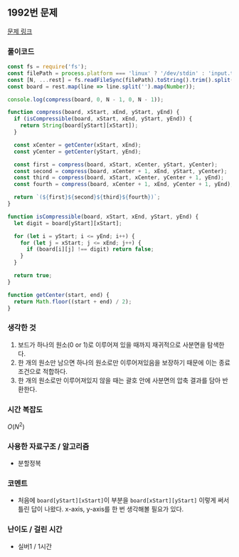 ## 1992번 문제

[문제 링크](https://www.acmicpc.net/problem/1992)

### 풀이코드

```js
const fs = require('fs');
const filePath = process.platform === 'linux' ? '/dev/stdin' : 'input.txt';
const [N, ...rest] = fs.readFileSync(filePath).toString().trim().split('\n');
const board = rest.map(line => line.split('').map(Number));

console.log(compress(board, 0, N - 1, 0, N - 1));

function compress(board, xStart, xEnd, yStart, yEnd) {
  if (isCompressible(board, xStart, xEnd, yStart, yEnd)) {
    return String(board[yStart][xStart]);
  }

  const xCenter = getCenter(xStart, xEnd);
  const yCenter = getCenter(yStart, yEnd);

  const first = compress(board, xStart, xCenter, yStart, yCenter);
  const second = compress(board, xCenter + 1, xEnd, yStart, yCenter);
  const third = compress(board, xStart, xCenter, yCenter + 1, yEnd);
  const fourth = compress(board, xCenter + 1, xEnd, yCenter + 1, yEnd);

  return `(${first}${second}${third}${fourth})`;
}

function isCompressible(board, xStart, xEnd, yStart, yEnd) {
  let digit = board[yStart][xStart];

  for (let i = yStart; i <= yEnd; i++) {
    for (let j = xStart; j <= xEnd; j++) {
      if (board[i][j] !== digit) return false;
    }
  }

  return true;
}

function getCenter(start, end) {
  return Math.floor((start + end) / 2);
}
```

### 생각한 것

1. 보드가 하나의 원소(0 or 1)로 이루어져 있을 때까지 재귀적으로 사분면을 탐색한다.
2. 한 개의 원소만 남으면 하나의 원소로만 이루어져있음을 보장하기 때문에 이는 종료조건으로 적합하다.
3. 한 개의 원소로만 이루어져있지 않을 때는 괄호 안에 사분면의 압축 결과를 담아 반환한다.

### 시간 복잡도

$O(N^2)$

### 사용한 자료구조 / 알고리즘

- 분할정복

### 코멘트

- 처음에 `board[yStart][xStart]`이 부분을 `board[xStart][yStart]` 이렇게 써서 틀린 답이 나왔다. x-axis, y-axis를 한 번 생각해볼 필요가 있다.

### 난이도 / 걸린 시간

- 실버1 / 1시간
